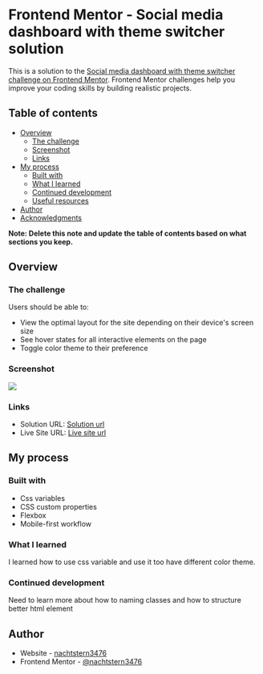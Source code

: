 # Frontend Mentor - Social media dashboard with theme switcher solution

This is a solution to the [Social media dashboard with theme switcher challenge on Frontend Mentor](https://www.frontendmentor.io/challenges/social-media-dashboard-with-theme-switcher-6oY8ozp_H). Frontend Mentor challenges help you improve your coding skills by building realistic projects.

## Table of contents

- [Overview](#overview)
  - [The challenge](#the-challenge)
  - [Screenshot](#screenshot)
  - [Links](#links)
- [My process](#my-process)
  - [Built with](#built-with)
  - [What I learned](#what-i-learned)
  - [Continued development](#continued-development)
  - [Useful resources](#useful-resources)
- [Author](#author)
- [Acknowledgments](#acknowledgments)

**Note: Delete this note and update the table of contents based on what sections you keep.**

## Overview

### The challenge

Users should be able to:

- View the optimal layout for the site depending on their device's screen size
- See hover states for all interactive elements on the page
- Toggle color theme to their preference

### Screenshot

![](./screenshot.png)

### Links

- Solution URL: [Solution url](https://github.com/nachtstern3476/frontendmaster/tree/master/social-media-dashboard-with-theme-switcher-master)
- Live Site URL: [Live site url](https://nachtstern3476.github.io/frontendmaster/social-media-dashboard-with-theme-switcher-master)

## My process

### Built with

- Css variables
- CSS custom properties
- Flexbox
- Mobile-first workflow

### What I learned

I learned how to use css variable and use it too have different color theme.

### Continued development

Need to learn more about how to naming classes and how to structure better html element

## Author

- Website - [nachtstern3476](https://nachtstern3476.github.io)
- Frontend Mentor - [@nachtstern3476](https://www.frontendmentor.io/profile/nachtstern3476)
